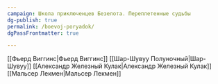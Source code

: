 ```yaml
---
campaign: Школа приключенцев Безелота. Переплетенные судьбы
dg-publish: true
permalink: /boevoj-poryadok/
dgPassFrontmatter: true

---
```


[[Фьерд Виггинс\|Фьерд Виггинс]]
[[Шар-Шувуу Полуночный\|Шар-Шувуу]]
[[Александр Железный Кулак\|Александр Железный Кулак]]
[[Мальсер Лекмен\|Мальсер Лекмен]]

